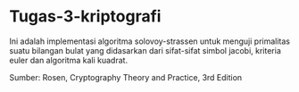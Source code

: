 # Tugas-3-kriptografi
Ini adalah implementasi algoritma solovoy-strassen untuk menguji primalitas suatu bilangan bulat
yang didasarkan dari sifat-sifat simbol jacobi, kriteria euler dan algoritma kali kuadrat.

Sumber: Rosen, Cryptography Theory and Practice, 3rd Edition
